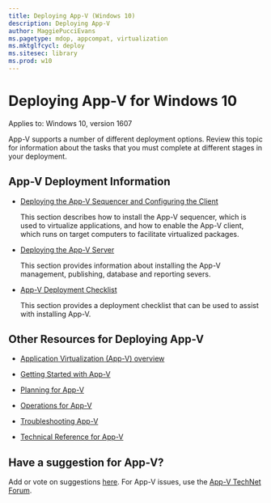 ```yaml
---
title: Deploying App-V (Windows 10)
description: Deploying App-V
author: MaggiePucciEvans
ms.pagetype: mdop, appcompat, virtualization
ms.mktglfcycl: deploy
ms.sitesec: library
ms.prod: w10
---
```


# Deploying App-V for Windows 10

Applies to: Windows 10, version 1607

App-V supports a number of different deployment options. Review this topic for information about the tasks that you must complete at different stages in your deployment.

## App-V Deployment Information


-   [Deploying the App-V Sequencer and Configuring the Client](appv-deploying-the-appv-sequencer-and-client.md)

    This section describes how to install the App-V sequencer, which is used to virtualize applications, and how to enable the App-V client, which runs on target computers to facilitate virtualized packages.

-   [Deploying the App-V Server](appv-deploying-the-appv-server.md)

    This section provides information about installing the App-V management, publishing, database and reporting severs.

-   [App-V Deployment Checklist](appv-deployment-checklist.md)

    This section provides a deployment checklist that can be used to assist with installing App-V.

## Other Resources for Deploying App-V


-   [Application Virtualization (App-V) overview](appv-for-windows.md)

-   [Getting Started with App-V](appv-getting-started.md)

-   [Planning for App-V](appv-planning-for-appv.md)

-   [Operations for App-V](appv-operations.md)

-   [Troubleshooting App-V](appv-troubleshooting.md)

-   [Technical Reference for App-V](appv-technical-reference.md)

## Have a suggestion for App-V?

Add or vote on suggestions [here](http://appv.uservoice.com/forums/280448-microsoft-application-virtualization). For App-V issues, use the [App-V TechNet Forum](https://social.technet.microsoft.com/Forums/en-US/home?forum=mdopappv).
